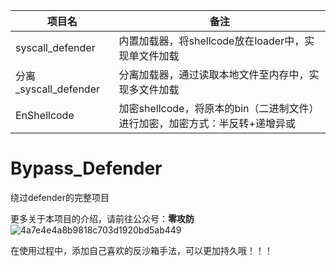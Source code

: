 | 项目名                | 备注                                                         |
| --------------------- | ------------------------------------------------------------ |
| syscall_defender      | 内置加载器，将shellcode放在loader中，实现单文件加载          |
| 分离_syscall_defender | 分离加载器，通过读取本地文件至内存中，实现多文件加载         |
| EnShellcode           | 加密shellcode，将原本的bin（二进制文件）进行加密，加密方式：半反转+递增异或 |





# Bypass_Defender

绕过defender的完整项目

更多关于本项目的介绍，请前往公众号：**零攻防**
![4a7e4e4a8b9818c703d1920bd5ab449](https://github.com/ImCoriander/Bypass_Defender/assets/165987738/0afed984-41df-40aa-bc27-2480d05a740a)


在使用过程中，添加自己喜欢的反沙箱手法，可以更加持久哦！！！
